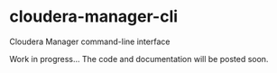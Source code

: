 # cloudera-manager-cli
Cloudera Manager command-line interface

Work in progress... The code and documentation will be posted soon.
